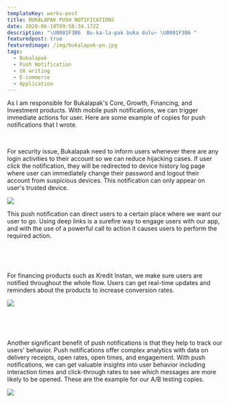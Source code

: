 ```yaml
---
templateKey: works-post
title: BUKALAPAK PUSH NOTIFICATIONS
date: 2020-06-10T09:58:34.172Z
description: "\U0001F3B6  Bu-ka-la-pak buka dulu~ \U0001F3B6 "
featuredpost: true
featuredimage: /img/bukalapak-pn.jpg
tags:
  - Bukalapak
  - Push Notification
  - UX writing
  - E-commerce
  - Application
---
```

As I am responsible for Bukalapak's Core, Growth, Financing, and Investment products. With mobile push notifications, we can trigger immediate actions for user. Here are some example of copies for push notifications that I wrote.

 ‎

For security issue, Bukalapak need to inform users whenever there are any login activities to their account so we can reduce hijacking cases. If user click the notification, they will be redirected to device history log page where user can immediately change their password and logout their account from suspicious devices. This notification can only appear on user's trusted device.

![](/img/notification.png)

This push notification can direct users to a certain place where we want our user to go. Using deep links is a surefire way to engage users with our app, and with the use of a powerful call to action it causes users to perform the required action. 

 ‎

 ‎

 For financing products such as Kredit Instan, we make sure users are notified throughout the whole flow‎.  Users can get real-time updates and reminders about the products to increase conversion rates.

![](/img/notification-1-.png)

 ‎

 ‎

Another significant benefit of push notifications is that they help to track our users' behavior. Push notifications offer complex analytics with data on delivery receipts, open rates, open times, and engagement. With push notifications, we can get valuable insights into user behavior including interaction times and click-through rates to see which messages are more likely to be opened. These are the example for our A/B testing copies.

![](/img/notification-2-.png)
